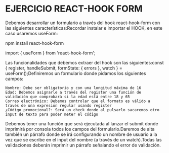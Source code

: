 # EJERCICIO REACT-HOOK FORM

Debemos desarrollar un formulario a través del hook react-hook-form con las siguientes características:Recordar instalar e importar el HOOK, en este caso usaremos useForm:

npm install react-hook-form

import { useForm } from 'react-hook-form';

Las funcionalidades que debemos extraer del hook son las siguientes:const { register, handleSubmit, formState: { errors }, watch } = useForm();Definiremos un formulario donde pidamos los siguientes campos:

    Nombre: Debe ser obligatorio y con una longitud máxima de 16
    Edad: Debemos asignarle a través del register una función de validación que comprobará si la edad está entre 18 y 65
    Correo electrónico: Debemos controlar que el formato es válido a través de una expresión regular usando register
    ¿Código promocional?: Será un check donde al pulsarlo sacaremos otro input de texto para poder meter el código

Debemos tener una función que será ejecutada al lanzar el submit donde imprimirá por consola todos los campos del formulario.Daremos de alta también un párrafo donde se irá configurando un nombre de usuario a la vez que se escribe en el input del nombre (a través de un watch).Todas las validaciones deberán imprimir un párrafo señalando el error de validación.